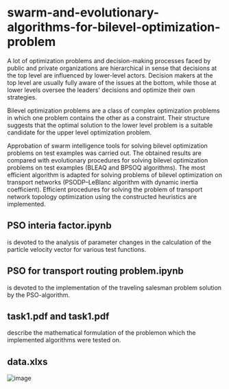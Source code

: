 # swarm-and-evolutionary-algorithms-for-bilevel-optimization-problem

A lot of optimization problems and decision-making processes faced by public and private organizations are hierarchical in sense that decisions at the top level are influenced by lower-level actors. Decision makers at the top level are usually fully aware of the issues at the bottom, while those at lower levels oversee the leaders' decisions and optimize their own strategies.

Bilevel optimization problems are a class of complex optimization problems in which one problem contains the other as a constraint. Their structure suggests that the optimal solution to the lower level problem is a suitable candidate for the upper level optimization problem.

Approbation of swarm intelligence tools for solving bilevel optimization problems on test examples was carried out. The obtained results are compared with evolutionary procedures for solving bilevel optimization problems on test examples (BLEAQ and BPSOQ algorithms). The most efficient algorithm is adapted for solving problems of bilevel optimization on transport networks (PSODP–LeBlanc algorithm with dynamic inertia coefficient). Efficient procedures for solving the problem of transport network topology optimization using the constructed heuristics are implemented.

## PSO interia factor.ipynb
is devoted to the analysis of parameter changes in the calculation of the particle velocity vector for various test functions.

## PSO for transport routing problem.ipynb
is devoted to the implementation of the traveling salesman problem solution by the PSO-algorithm.

## task1.pdf and task1.pdf
describe the mathematical formulation of the problemon which the implemented algorithms were tested on.

## data.xlxs
![image](https://user-images.githubusercontent.com/101735194/170236165-47bbbca0-c078-4d64-89c5-03bc4f019aad.png)
